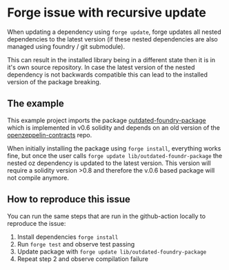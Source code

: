 # Forge issue with recursive update
When updating a dependency using `forge update`, forge updates all nested  dependencies to the latest version (if these nested dependencies are also managed using foundry / git submodule).

This can result in the installed library being in a different state then it is in it's own source repository. In case the latest version of the nested dependency is not backwards compatible this can lead to the installed version of the package breaking.


## The example

This example project imports the package [outdated-foundry-package](https://github.com/ckoopmann/outdated-foundry-package) which is implemented in v0.6 solidity and depends on an old version of the [openzeppelin-contracts](https://github.com/OpenZeppelin/openzeppelin-contracts) repo.

When initially installing the package using `forge install`, everything works fine, but once the user calls `forge update lib/outdated-foundr-package` the nested oz dependency is updated to the latest version. This version will require a solidity version >0.8 and therefore the v.0.6 based package will not compile anymore.

## How to reproduce this issue

You can run the same steps that are run in the github-action locally to reproduce the issue:

1. Install dependencies `forge install`
2. Run `forge test` and observe test passing
3. Update package with `forge update lib/outdated-foundry-package`
4. Repeat step 2 and observe compilation failure


